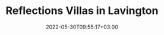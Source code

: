 ---
title: "Reflections Villas in Lavington"
date: 2022-05-30T09:55:17+03:00
draft: false
slug: "reflections-villas"
# Add Cloudinary image slug without base url
# e.g v1548709265/mood/some_image.jpg, not https://res.cloudinary.com/your_cloud_name/image/upload/v1548709265/mood/some_image.jpg
image: "v1653894653/aesthdigest/1bb245_45a21999848f4dab83e2feb1217b7de6_mv2_h7viky.jpg"
# Image alt will display below image in grid view
image_alt: "HassConsult's Reflections Villa"
# Accepted values: portrait, landscape, wide, square
image_ratio: "landscape"
# Replace example tags below with your own or remove if not required
tags:
- Housing
- Architexture
- Villa
- Contemporary
- Property
- Lavington
- Hassconsult
# Must not change
layout: lightbox
---